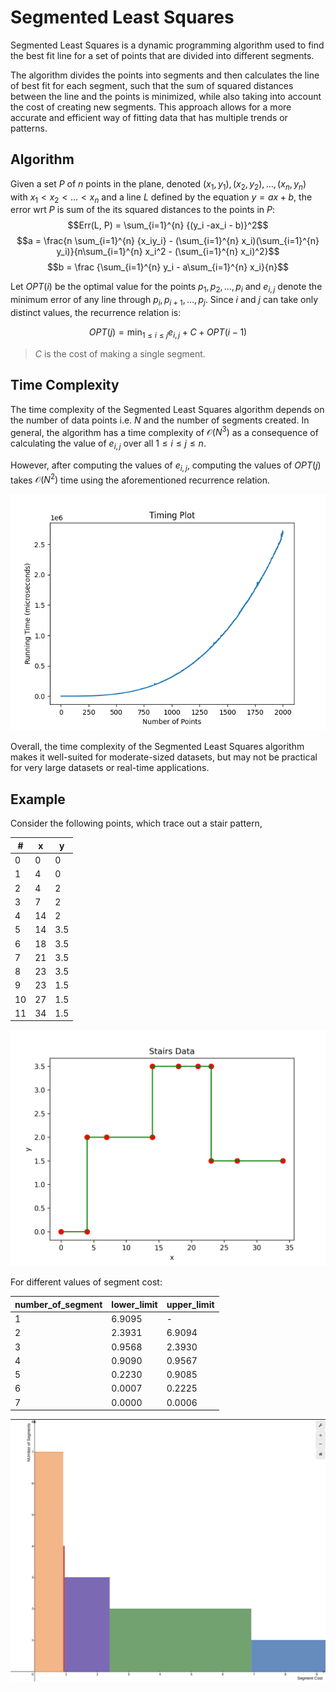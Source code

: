 # Segmented Least Squares

Segmented Least Squares is a dynamic programming algorithm used to find the best fit line for a set of points that are divided into different segments. 

The algorithm divides the points into segments and then calculates the line of best fit for each segment, such that the sum of squared distances between the line and the points is minimized, while also taking into account the cost of creating new segments. This approach allows for a more accurate and efficient way of fitting data that has multiple trends or patterns.

## Algorithm

Given a set $P$ of $n$ points in the plane, denoted $(x_1, y_1), (x_2, y_2), …, (x_n, y_n)$ with  $x_1 < x_2 < …< x_n$ and a line $L$ defined by the equation $y = ax + b$, the error wrt $P$ is sum of the its squared distances to the points in $P$:
$$Err(L, P) = \sum_{i=1}^{n} {(y_i -ax_i - b)}^2$$
$$a = \frac{n \sum_{i=1}^{n} {x_iy_i} - (\sum_{i=1}^{n} x_i)(\sum_{i=1}^{n} y_i)}{n\sum_{i=1}^{n} x_i^2 - (\sum_{i=1}^{n} x_i)^2}$$
$$b = \frac {\sum_{i=1}^{n} y_i - a\sum_{i=1}^{n} x_i}{n}$$

Let $OPT(i)$ be the optimal value for the points $p_1, p_2, …, p_i$ and $e_{i,j}$ denote the minimum error of any line through $p_i, p_{i+1}, …, p_j$.  Since $i$ and $j$ can take only distinct values, the recurrence relation is:

$$OPT(j) = \min_{1\le i \le j}  e_{i,j} + C + OPT(i-1)$$

> $C$ is the cost of making a single segment.

## Time Complexity

The time complexity of the Segmented Least Squares algorithm depends on the number of data points i.e. $N$ and the number of segments created. In general, the algorithm has a time complexity of $\mathcal{O}(N^3)$ as a consequence of calculating the value of $e_{i,j}$ over all $1 \le i \le j \le n$.

However, after computing the values of $e_{i,j}$, computing the values of $OPT(j)$ takes $\mathcal{O}(N^2)$ time using the aforementioned recurrence relation.

![Timing Plot](images/plot.png)

Overall, the time complexity of the Segmented Least Squares algorithm makes it well-suited for moderate-sized datasets, but may not be practical for very large datasets or real-time applications.

## Example

Consider the following points, which trace out a stair pattern,

| #   | x   | y   |
| --- | --- | --- |
| 0   | 0   | 0   |
| 1   | 4   | 0   |
| 2   | 4   | 2   |
| 3   | 7   | 2   |
| 4   | 14  | 2   |
| 5   | 14  | 3.5 |
| 6   | 18  | 3.5 |
| 7   | 21  | 3.5 |
| 8   | 23  | 3.5 |
| 9   | 23  | 1.5 |
| 10  | 27  | 1.5 |
| 11  | 34  | 1.5 |
 
![Stairs Plot](images/stairs.png)

For different values of segment cost:

| number_of_segment | lower_limit | upper_limit |
| ----------------- | ----------- | ----------- |
| 1                 | 6.9095      | -           |
| 2                 | 2.3931      | 6.9094      |
| 3                 | 0.9568      | 2.3930      |
| 4                 | 0.9090      | 0.9567      |
| 5                 | 0.2230      | 0.9085      |
| 6                 | 0.0007      | 0.2225      |
| 7                 | 0.0000      | 0.0006      |

![Stairs Data](images/sample_tc.png)
